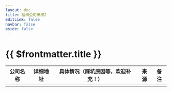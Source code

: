 ```yaml
---
layout: doc
title: 福州公司黑榜2
editLink: false
navbar: false
aside: false
---
```


# {{ $frontmatter.title }}

|公司名称|详细地址|具体情况（踩坑原因等，欢迎补充！）|来源|备注|
|---|---|---|---|---|
| | | | | |
